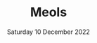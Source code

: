 ---
title: Meols
pill:
support:
image: 2022-12-10-Meols.jpg
date: Saturday 10 December 2022
text: A longer route through Meols and a good one for burning off the calories!
---